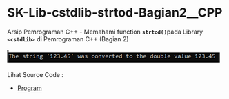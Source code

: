 # SK-Lib-cstdlib-strtod-Bagian2__CPP
Arsip Pemrograman C++ - Memahami function <code><b>strtod()</b></code>pada Library <code><b>&lt;cstdlib></b></code> di Pemrograman C++ (Bagian 2)<br><br>
<img src="https://github.com/RizkyKhapidsyah/SK-Lib-cstdlib-strtod-Bagian2__CPP/blob/master/SK-Lib-cstdlib-strtod-Bagian2__CPP/x64/result/001.PNG"><br><br>
Lihat Source Code : <br>
- <a href="https://github.com/RizkyKhapidsyah/SK-Lib-cstdlib-strtod-Bagian2__CPP/blob/master/SK-Lib-cstdlib-strtod-Bagian2__CPP/Source.cpp">Program</a>
